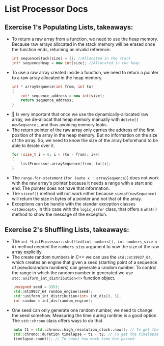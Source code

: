 # List Processor Docs

## Exercise 1's Populating Lists, takeaways: 

- To return a raw array from a function, we need to use the heap memory. Because raw arrays allocated in the stack memory will be erased once the function ends, returning an invalid reference.
    ```C++
    int sequenceStack[size] = {}; //Allocated in the stack
    int* sequenceHeap = new int[size]; //Allocated in the heap
    ```
- To use a raw array created inside a function, we need to return a pointer to a raw array allocated in the heap memory.
    ```C++
    int * arraySequence(int from, int to)
    {
        int* sequence_address = new int[size];
        return sequence_address;
    }
    ```
- 🚩 Is very important that once we use the dynamically-allocated raw array, we de-allocat that heap memory manually with `delete[] newSequence;`, and thus avoiding memory leaks.
- The return pointer of the raw array only carries the address of the first position of the array in the heap memory. But no information on the size of the array. So, we need to know the size of the array beforehand to be able to iterate over it.
    ```C++
    for (size_t i = 0; i < (to - from); i++)
    {
        listProcessor.arraySequence(from, to)[i];
    }
    ```
- The `range-for-statement` (`for (auto x : arraySequence)`) does not work with the raw array's pointer because it needs a range with a start and end. The pointer does not have that information.
- The  `sizeof()` method will not work either because `sizeof(newSequence)` will return the size in bytes of a pointer and not that of the array.
- Exceptions can be handle with the standar exception classes `<stdexcept>`, in this case with the `logic_error` class, that offers a `what()` method to show the message of the exception.

## Exercise 2's Shuffling Lists, takeaways:
- The `int *ListProcessor::shuffled(int numbers[], int numbers_size = 0)` method needed the `numbers_size` argument to now the size of the raw array explicitly.
- The create random numbers in C++ we can use the `std::mt19937_64`, which creates an engine that given a seed (starting point of a sequence of pseudorandom numbers) can generate a random number. To control the range in which the random number in generated we use `std::uniform_int_distribution<T>` function object. 
```C++
    unsigned seed = 3353;
    std::mt19937_64 random_engine(seed);
    std::uniform_int_distribution<int> int_dis{0, 5};
    int random = int_dis(random_engine);
```
- One seed can only generate one random number, we need to change the seed somehow. Measuring the time during runtime is a good option. The `std::chrono` class offers ways to do that.
```C++
    auto t1 = std::chrono::high_resolution_clock::now(); // To get the time at this moment
    std::chrono::duration timelapse = t1 - t2; // To get the timelapse between to time points.
    timelapse.count(); // To count how much time has passed.
```